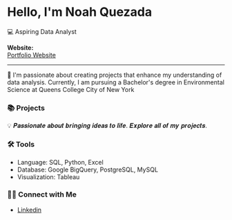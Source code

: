 # Hello, I'm Noah Quezada
:computer: Aspiring Data Analyst

**Website:**  
[Portfolio Website](https://medium.com/@noahquezadaags)

---
👋 I'm passionate about creating projects that enhance my understanding of data analysis. Currently, I am pursuing a Bachelor's degree in Environmental Science at Queens College City of New York

### 📚 Projects 
💡 𝑷𝒂𝒔𝒔𝒊𝒐𝒏𝒂𝒕𝒆 𝒂𝒃𝒐𝒖𝒕 𝒃𝒓𝒊𝒏𝒈𝒊𝒏𝒈 𝒊𝒅𝒆𝒂𝒔 𝒕𝒐 𝒍𝒊𝒇𝒆. 𝑬𝒙𝒑𝒍𝒐𝒓𝒆 𝒂𝒍𝒍 𝒐𝒇 𝒎𝒚 𝒑𝒓𝒐𝒋𝒆𝒄𝒕𝒔.

### 🛠️ Tools

- Language: SQL, Python, Excel
- Database: Google BigQuery, PostgreSQL, MySQL
- Visualization: Tableau
  
### 👋🏻 Connect with Me
- [Linkedin](https://www.linkedin.com/in/noah-quezada-20425231a/)
